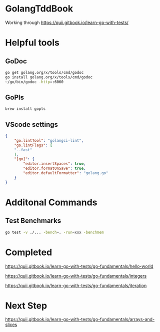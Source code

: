 # GolangTddBook
Working through https://quii.gitbook.io/learn-go-with-tests/

# Helpful tools

## GoDoc
```sh
go get golang.org/x/tools/cmd/godoc
go install golang.org/x/tools/cmd/godoc
~/go/bin/godoc -http=:6060
```

## GoPls
```sh
brew install gopls
```

## VScode settings
```json
{
    "go.lintTool": "golangci-lint",
    "go.lintFlags": [
    "--fast"
    ],
    "[go]": {
        "editor.insertSpaces": true,
        "editor.formatOnSave": true,
        "editor.defaultFormatter": "golang.go"
    }
}
```

# Additonal Commands

## Test Benchmarks
```sh
go test -v ./... -bench=. -run=xxx -benchmem
```


# Completed
https://quii.gitbook.io/learn-go-with-tests/go-fundamentals/hello-world

https://quii.gitbook.io/learn-go-with-tests/go-fundamentals/integers

https://quii.gitbook.io/learn-go-with-tests/go-fundamentals/iteration

# Next Step
https://quii.gitbook.io/learn-go-with-tests/go-fundamentals/arrays-and-slices